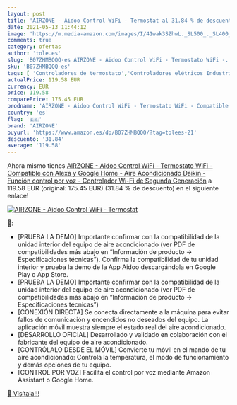 ```yaml
---
layout: post
title: 'AIRZONE - Aidoo Control WiFi - Termostat al 31.84 % de descuento'
date: 2021-05-13 11:44:12
image: 'https://m.media-amazon.com/images/I/41wak3SZhwL._SL500_._SL400_.jpg'
comments: true
category: ofertas
author: 'tole.es'
slug: 'B07ZHMBQQQ-es AIRZONE - Aidoo Control WiFi - Termostato WiFi -...'
sku: 'B07ZHMBQQQ-es'
tags: [ 'Controladores de termostato','Controladores elétricos Industriales','Controles e indicadores eléctricos industriales','Eléctrica industrial','Industria, empresas y ciencia','airzone','alexa','google','home', ]
actualPrice: 119.58 EUR
currency: EUR
price: 119.58
comparePrice: 175.45 EUR
prodname: 'AIRZONE - Aidoo Control WiFi - Termostato WiFi - Compatible con Alexa y Google Home - Aire Acondicionado Daikin - Función control por voz - Controlador Wi-Fi de Segunda Generación'
country: 'es'
flag: '🇪🇸'
brand: 'AIRZONE'
buyurl: 'https://www.amazon.es/dp/B07ZHMBQQQ/?tag=tolees-21'
descuento: '31.84'
average: '119.58'
---
```


Ahora mismo tienes [AIRZONE - Aidoo Control WiFi - Termostato WiFi - Compatible con Alexa y Google Home - Aire Acondicionado Daikin - Función control por voz - Controlador Wi-Fi de Segunda Generación](https://www.amazon.es/dp/B07ZHMBQQQ/?tag=tolees-21) a 119.58 EUR (original: 175.45 EUR) (31.84 %  de descuento) en el siguiente enlace!

[![AIRZONE - Aidoo Control WiFi - Termostat](https://m.media-amazon.com/images/I/41wak3SZhwL._SL500_._SL400_.jpg)](https://www.amazon.es/dp/B07ZHMBQQQ/?tag=tolees-21)

🔎:

- [PRUEBA LA DEMO] Importante confirmar con la compatibilidad de la unidad interior del equipo de aire acondicionado (ver PDF de compatibilidades más abajo en “Información de producto -> Especificaciones técnicas”). Confirma la compatibilidad de tu unidad interior y prueba la demo de la App Aidoo descargándola en Google Play o App Store.
- [PRUEBA LA DEMO] Importante confirmar con la compatibilidad de la unidad interior del equipo de aire acondicionado (ver PDF de compatibilidades más abajo en “Información de producto -> Especificaciones técnicas”)
- [CONEXIÓN DIRECTA] Se conecta directamente a la máquina para evitar fallos de comunicación y encendidos no deseados del equipo. La aplicación móvil muestra siempre el estado real del aire acondicionado.
- [DESARROLLO OFICIAL] Desarrollado y validado en colaboración con el fabricante del equipo de aire acondicionado.
- [CONTRÓLALO DESDE EL MÓVIL] Convierte tu móvil en el mando de tu aire acondicionado: Controla la temperatura, el modo de funcionamiento y demás opciones de tu equipo.
- [CONTROL POR VOZ] Facilita el control por voz mediante Amazon Assistant o Google Home.

[🛒 Visítala!!!](https://www.amazon.es/dp/B07ZHMBQQQ/?tag=tolees-21)
